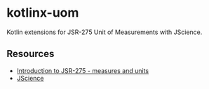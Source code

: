 # kotlinx-uom

Kotlin extensions for JSR-275 Unit of Measurements with JScience.

## Resources

* [Introduction to JSR-275 - measures and units](https://www.javaworld.com/article/2077770/core-java/introduction-to-jsr-275--measures-and-units.html?page=4#resources)
* [JScience](http://jscience.org/)
